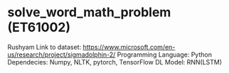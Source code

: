 # solve_word_math_problem (ET61002)
Rushyam
Link to dataset: https://www.microsoft.com/en-us/research/project/sigmadolphin-2/
Programming Language: Python
Dependecies: Numpy, NLTK, pytorch, TensorFlow
DL Model: RNN(LSTM)
